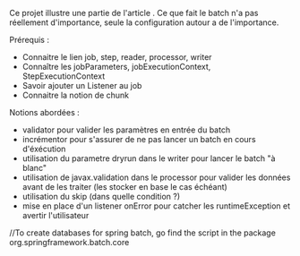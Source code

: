 Ce projet illustre une partie de l'article <REX Spring batch>. 
Ce que fait le batch n'a pas réellement d'importance, seule la configuration autour a de l'importance.

Prérequis :
- Connaitre le lien job, step, reader, processor, writer
- Connaître les jobParameters, jobExecutionContext, StepExecutionContext
- Savoir ajouter un Listener au job
- Connaitre la notion de chunk

Notions abordées :
- validator pour valider les paramètres en entrée du batch
- incrémentor pour s'assurer de ne pas lancer un batch en cours d'éxécution
- utilisation du parametre dryrun dans le writer pour lancer le batch "à blanc"
- utilisation de javax.validation dans le processor pour valider les données avant de les traiter (les stocker en base le cas échéant)
- utilisation du skip (dans quelle condition ?)
- mise en place d'un listener onError pour catcher les runtimeException et avertir l'utilisateur


//To create databases for spring batch, go find the script in the package org.springframework.batch.core